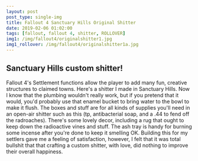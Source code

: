 ```yaml
---
layout: post
post_type: single-img
title: Fallout 4 Sanctuary Hills Original Shitter
date: 2019-02-06 01:02:00
tags: [fallout, fallout 4, shitter, ROLLOVER]
img1: /img/fallout4/originalshitter1.jpg
img1_rollover: /img/fallout4/originalshitter1a.jpg
---
```

## Sanctuary Hills custom shitter!

Fallout 4's Settlement functions allow the player to add many fun, creative structures to claimed towns. Here's a shitter I made in Sanctuary Hills. Now I know that the plumbing wouldn't really work, but if you pretend that it would, you'd probably use that enamel bucket to bring water to the bowl to make it flush. The boxes and stuff are for all kinds of supplies you'll need in an open-air shitter such as this (tp, antibacterial soap, and a .44 to fend off the radroaches). There's some lovely decor, including a rug that ought to keep down the radioactive vines and stuff. The ash tray is handy for burning some incense after you're done to keep it smelling OK. Building this for my settlers gave me a feeling of satisfaction, however, I felt that it was total bullshit that that crafting a custom shitter, with love, did nothing to improve their overall happiness.
